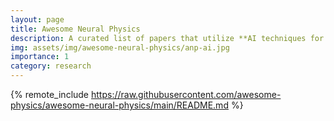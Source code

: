 ```yaml
---
layout: page
title: Awesome Neural Physics
description: A curated list of papers that utilize **AI techniques for physics simulation** in the fields of computer graphics and AI.
img: assets/img/awesome-neural-physics/anp-ai.jpg
importance: 1
category: research
---
```


<!-- Lightweight client-side loader that feature-detects and load polyfills only when necessary -->
<!-- <script src="https://cdn.jsdelivr.net/npm/@webcomponents/webcomponentsjs@2/webcomponents-loader.min.js"></script> -->

<!-- Load the element definition -->
<!-- <script type="module" src="https://cdn.jsdelivr.net/gh/zerodevx/zero-md@1/src/zero-md.min.js"></script> -->

<!-- Simply set the `src` attribute to your MD file and win -->
<!-- <zero-md src="https://raw.githubusercontent.com/awesome-physics/awesome-neural-physics/main/README.md"></zero-md> -->

{% remote_include https://raw.githubusercontent.com/awesome-physics/awesome-neural-physics/main/README.md %}

<br>